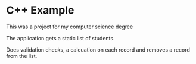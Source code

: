 # C++ Example
This was a project for my computer science degree

The application gets a static list of students.

Does validation checks, a calcuation on each record and removes a record from the list.
